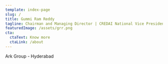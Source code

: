 ```yaml
---
template: index-page
slug: /
title: Gummi Ram Reddy
tagline: Chairman and Managing Director | CREDAI National Vice President
featuredImage: /assets/grr.png
cta:
  ctaText: Know more
  ctaLink: /about
---
```

Ark Group - Hyderabad